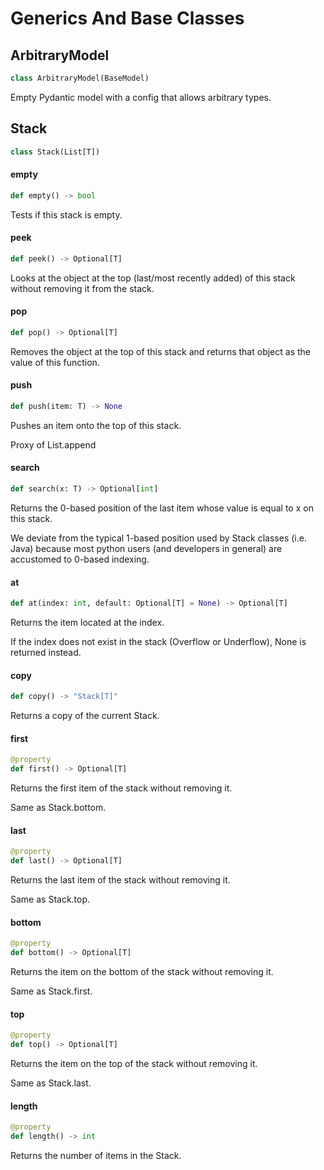 # Generics And Base Classes

## ArbitraryModel

```python
class ArbitraryModel(BaseModel)
```

Empty Pydantic model with a config that allows arbitrary types.

## Stack

```python
class Stack(List[T])
```

#### empty

```python
def empty() -> bool
```

Tests if this stack is empty.

#### peek

```python
def peek() -> Optional[T]
```

Looks at the object at the top (last/most recently added) of this
stack without removing it from the stack.

#### pop

```python
def pop() -> Optional[T]
```

Removes the object at the top of this stack and returns that object
as the value of this function.

#### push

```python
def push(item: T) -> None
```

Pushes an item onto the top of this stack.

Proxy of List.append

#### search

```python
def search(x: T) -> Optional[int]
```

Returns the 0-based position of the last item whose value is equal
to x on this stack.

We deviate from the typical 1-based position used by Stack
classes (i.e. Java) because most python users (and developers in
general) are accustomed to 0-based indexing.

#### at

```python
def at(index: int, default: Optional[T] = None) -> Optional[T]
```

Returns the item located at the index.

If the index does not exist in the stack (Overflow or
Underflow), None is returned instead.

#### copy

```python
def copy() -> "Stack[T]"
```

Returns a copy of the current Stack.

#### first

```python
@property
def first() -> Optional[T]
```

Returns the first item of the stack without removing it.

Same as Stack.bottom.

#### last

```python
@property
def last() -> Optional[T]
```

Returns the last item of the stack without removing it.

Same as Stack.top.

#### bottom

```python
@property
def bottom() -> Optional[T]
```

Returns the item on the bottom of the stack without removing it.

Same as Stack.first.

#### top

```python
@property
def top() -> Optional[T]
```

Returns the item on the top of the stack without removing it.

Same as Stack.last.

#### length

```python
@property
def length() -> int
```

Returns the number of items in the Stack.

